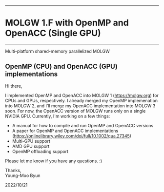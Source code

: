 ------------------------------------------------
# MOLGW 1.F with OpenMP and OpenACC (Single GPU)
------------------------------------------------

Multi-platform shared-memory parallelized MOLGW

## OpenMP (CPU) and OpenACC (GPU) implementations

Hi there,

I implemented OpenMP and OpenACC into MOLGW 1 (https://molgw.org) for CPUs and GPUs, respectively.
I already merged my OpenMP implemenation into MOLGW 2, and I'll merge my OpenACC implementation into MOLGW 3 soon.
For now, the OpenACC version of MOLGW runs only on a single NVIDIA GPU.
Currently, I'm working on a few things:

- A manual for how to compile and run OpenMP and OpenACC versions
- A paper for OpenMP and OpenACC implementations (https://onlinelibrary.wiley.com/doi/full/10.1002/qua.27345)
- Multi-GPU support
- AMD GPU support
- OpenMP offloading support

Please let me know if you have any questions. :)

Thanks,\
Young-Moo Byun

2022/10/21
